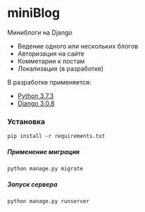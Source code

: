 # miniBlog

Миниблоги на Django


<ul>
    <li>Ведение одного или нескольких блогов</li>
    <li>Авторизация на сайте</li>
    <li>Комметарии к постам</li>
    <li>Локализация (в разработке)</li>
</ul>


В разработке применяется:

* [Python 3.7.3](https://www.python.org/downloads/release/python-373/)
* [Django 3.0.8](https://www.djangoproject.com/)


### Установка
```
pip install -r requirements.txt
```
##### Применение миграция
```
python manage.py migrate
```

##### Запуск сервера
```
python manage.py runserver
```
